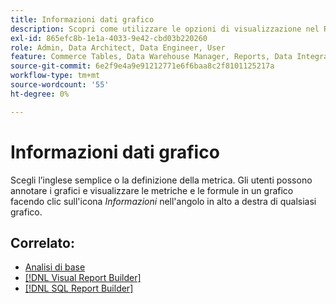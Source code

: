 ```yaml
---
title: Informazioni dati grafico
description: Scopri come utilizzare le opzioni di visualizzazione nel Report Builder visivo.
exl-id: 865efc8b-1e1a-4033-9e42-cbd03b220260
role: Admin, Data Architect, Data Engineer, User
feature: Commerce Tables, Data Warehouse Manager, Reports, Data Integration
source-git-commit: 6e2f9e4a9e91212771e6f6baa8c2f8101125217a
workflow-type: tm+mt
source-wordcount: '55'
ht-degree: 0%

---
```


# Informazioni dati grafico

Scegli l’inglese semplice o la definizione della metrica. Gli utenti possono annotare i grafici e visualizzare le metriche e le formule in un grafico facendo clic sull&#39;icona _Informazioni_ nell&#39;angolo in alto a destra di qualsiasi grafico.

## Correlato:

* [Analisi di base](../../data-analyst/analysis/basic-analytics.md)
* [[!DNL Visual Report Builder]](../../data-user/reports/ess-rpt-build-visual.md)
* [[!DNL SQL Report Builder]](../../data-analyst/dev-reports/sql-rpt-bldr.md)
